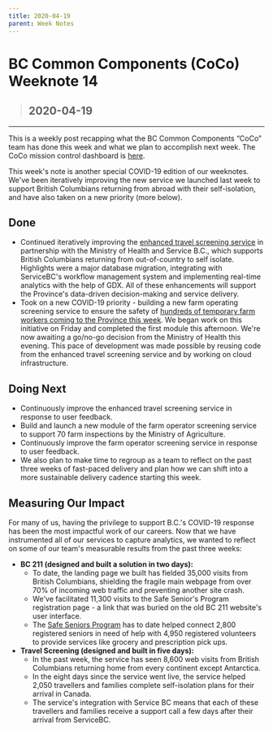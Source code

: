 ```yaml
---
title: 2020-04-19
parent: Week Notes
---
```

# BC Common Components (CoCo) Weeknote 14
> ## 2020-04-19
___

This is a weekly post recapping what the BC Common Components “CoCo” team has done this week and what we plan to accomplish next week. The CoCo mission control dashboard is [here](https://trello.com/b/vqqXYk3l/common-components-mission-control).

This week's note is another special COVID-19 edition of our weeknotes. We've been iteratively improving the new service we launched last week to support British Columbians returning from abroad with their self-isolation, and have also taken on a new priority (more below).
 
## Done
- Continued iteratively improving the [enhanced travel screening service](https://www.travelscreening.gov.bc.ca/) in partnership with the Ministry of Health and Service B.C., which supports British Columbians returning from out-of-country to self isolate. Highlights were a major database migration, integrating with ServiceBC's workflow management system and implementing real-time analytics with the help of GDX. All of these enhancements will support the Province's data-driven decision-making and service delivery.
- Took on a new COVID-19 priority - building a new farm operating screening service to ensure the safety of [hundreds of temporary farm workers coming to the Province this week](https://www.theglobeandmail.com/canada/british-columbia/article-western-canada-measures-in-place-to-get-temporary-foreign-farm/). We began work on this initiative on Friday and completed the first module this afternoon. We're now awaiting a go/no-go decision from the Ministry of Health this evening. This pace of development was made possible by reusing code from the enhanced travel screening service and by working on cloud infrastructure. 

## Doing Next
- Continuously improve the enhanced travel screening service in response to user feedback. 
- Build and launch a new module of the farm operator screening service to support 70 farm inspections by the Ministry of Agriculture.
- Continuously improve the farm operator screening service in response to user feedback.
- We also plan to make time to regroup as a team to reflect on the past three weeks of fast-paced delivery and plan how we can shift into a more sustainable delivery cadence starting this week.

## Measuring Our Impact
For many of us, having the privilege to support B.C.'s COVID-19 response has been the most impactful work of our careers. Now that we have instrumented all of our services to capture analytics, we wanted to reflect on some of our team's measurable results from the past three weeks: 
- **BC 211 (designed and built a solution in two days):**
  - To date, the landing page we built has fielded 35,000 visits from British Columbians, shielding the fragile main webpage from over 70% of incoming web traffic and preventing another site crash.
  - We've facilitated 11,300 visits to the Safe Senior's Program registration page - a link that was buried on the old BC 211 website's user interface.
  - The [Safe Seniors Program](https://news.gov.bc.ca/releases/2020HLTH0109-000570) has to date helped connect 2,800 registered seniors in need of help with 4,950 registered volunteers to provide services like grocery and prescription pick ups.
- **Travel Screening (designed and built in five days):**
  - In the past week, the service has seen 8,600 web visits from British Columbians returning home from every continent except Antarctica.
  - In the eight days since the service went live, the service helped 2,050 travellers and families complete self-isolation plans for their arrival in Canada.
  - The service's integration with Service BC means that each of these travellers and families receive a support call a few days after their arrival from ServiceBC.